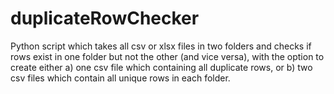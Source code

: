 # duplicateRowChecker
Python script which takes all csv or xlsx files in two folders and checks if rows exist in one folder but not the other (and vice versa), with the option to create either a) one csv file which containing all duplicate rows, or b) two csv files which contain all unique rows in each folder.
